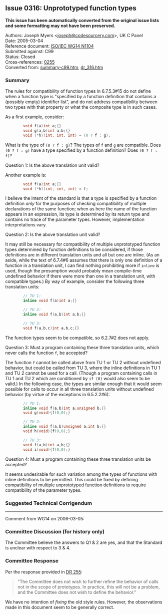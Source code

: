 ## Issue 0316: Unprototyped function types

**This issue has been automatically converted from the original issue lists and some formatting may not have been preserved.**

Authors: Joseph Myers \<joseph@codesourcery.com\>, UK C Panel  
Date: 2005-03-04  
Reference document: [ISO/IEC WG14 N1104](https://www.open-std.org/jtc1/sc22/wg14/www/docs/n1104.htm)  
Submitted against: C99  
Status: Closed  
Cross-references: [0255](../c99/issue0255.md)  
Converted from: [summary-c99.htm](https://www.open-std.org/jtc1/sc22/wg14/www/docs/summary-c99.htm), [dr_316.htm](https://www.open-std.org/jtc1/sc22/wg14/www/docs/dr_316.htm)

### Summary

The rules for compatibility of function types in 6.7.5.3#15 do not define when a
function type is "specified by a function definition that contains a (possibly
empty) identifier list", and do not address compatibility between two types with
that property or what the composite type is in such cases.

As a first example, consider:

```c
        void f(a)int a;{}
        void g(a,b)int a,b;{}
        void (*h)(int, int, int) = (0 ? f : g);
```

What is the type of `(0 ? f : g)`? The types of `f` and `g` are compatible. Does
`(0 ? f : g)` have a type specified by a function definition? Does `(0 ? f :
f)`?

Question 1: Is the above translation unit valid?

Another example is:

```c
        void f(a)int a;{}
        void (*h)(int, int, int) = f;
```

I believe the intent of the standard is that a type is specified by a function
definition *only* for the purposes of checking compatibility of multiple
declarations of the same function; when as here the name of the function appears
in an expression, its type is determined by its return type and contains no
trace of the parameter types. However, implementation interpretations vary.

Question 2: Is the above translation unit valid?

It may still be necessary for compatibility of multiple unprototyped function
types determined by function definitions to be considered, if those definitions
are in different translation units and all but one are inline. (As an aside,
while the text of 6.7.4#6 assumes that there is only one definition of a
function in a translation unit, I can find nothing prohibiting more if `inline`
is used, though the presumption would probably mean compile-time undefined
behavior if there were more than one in a translation unit, with compatible
types.) By way of example, consider the following three translation units:

```c
        // TU 1:
        inline void f(a)int a;{}

        // TU 2:
        inline void f(a,b)int a,b;{}

        // TU 3:
        void f(a,b,c)int a,b,c;{}
```

The function types seem to be compatible, so 6.2.7#2 does not apply.

Question 3: Must a program containing these three translation units, which never
calls the function `f`, be accepted?

The function `f` cannot be called above from TU 1 or TU 2 without undefined
behavior, but could be called from TU 3, where the inline definitions in TU 1
and TU 2 cannot be used for a call. (Though a program containing calls in TU 1
and TU 2 which are conditioned by `if (0)` would also seem to be valid.) In the
following case, the types are similar enough that it would seem possible for
calls to occur in all three translation units without undefined behavior (by
virtue of the exceptions in 6.5.2.2#6):

```c
        // TU 1:
        inline void f(a,b)int a;unsigned b;{}
        void g(void){f(0,0);}

        // TU 2:
        inline void f(a,b)unsigned a;int b;{}
        void h(void){f(0,0);}

        // TU 3:
        void f(a,b)int a,b;{}
        void i(void){f(0,0);}
```

Question 4: Must a program containing these three translation units be accepted?

It seems undesirable for such variation among the types of functions with inline
definitions to be permitted. This could be fixed by defining compatibility of
multiple unprototyped function definitions to require compatibility of the
parameter types.

### Suggested Technical Corrigendum

---

Comment from WG14 on 2006-03-05:

### Committee Discussion (for history only)

The Committee believe the answers to Q1 \& 2 are yes, and that the Standard is
unclear with respect to 3 \& 4\.

### Committee Response

Per the response provided in [DR 255](../c99/issue0255.md):

> "The Committee does not wish to further refine the behavior of calls not in the
> scope of prototypes. In practice, this will not be a problem, and the Committee
> does not wish to define the behavior."

We have no intention of *fixing* the old style rules. However, the observations
made in this document seem to be generally correct.
